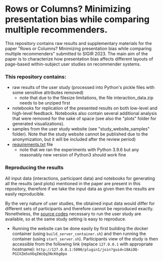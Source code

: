 # Rows or Columns? Minimizing presentation bias while comparing multiple recommenders.
This repository contains raw results and supplementary materials for the paper "Rows or Columns? Minimizing presentation bias while comparing multiple recommenders" submitted to SIGIR 2023. The main aim of the paper is to characterize how presentation bias affects different layouts of page-based within-subject user studies on recommender systems. 

### This repository contains:
- raw results of the user study (processed into Python's pickle files with some sensitive attributes removed)
  - note that due to the filesize limitations, the file interaction_data.zip needs to be unziped first
- notebooks for replication of the presented results on both low-level and high-level feedback. Notebooks also contain several additional analysis that were removed for the sake of space (see also the "plots" folder for generated visualizations).
- samples from the user study website (see "study_website_samples" folder). Note that the study website cannot be published due to the anonymization, but it will be included after the review period)
- [requirements.txt](./requirements.txt) file
  - note that we ran the experiments with Python 3.9.6 but any reasonably new version of Python3 should work fine

### Reproducing the results
All input data (interactions, participant data) and notebooks for generating all the results (and plots) mentioned in the paper are present in this repository, therefore if we take the input data as given then the results are easily reproducible.

By the very nature of user studies, the obtained input data would differ for different sets of participants and therefore cannot be reproduced exactly. Nonetheless, the [source codes](https://anonymous.4open.science/r/grs-user-studies-774E/README.md) necessary to run the user study are available, so at the same study setting is easy to reproduce.
  - Running the website can be done easily by first building the docker container (using `build_server_container.sh`) and then running the container (using `start_server.sh`). Participants view of the study is then accessible from the following link (replace `127.0.0.1` with appropriate hostname): `http://127.0.0.1:5000/plugin1/join?guid=18AiOQ-PGIXZm5oX6qIWzQq3NcK6g0po`


